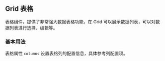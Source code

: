 <div class="demo-header">
<p class="overviewicon">
  <span class="wapi-list-form"/>
</p>

## Grid 表格

<nova-uxlink widget-name="Grid"></nova-uxlink>

表格组件，提供了非常强大数据表格功能，在 Grid 可以展示数据列表，可以对数据列表进行选择、编辑等。
</div>

### 基本用法

表格属性 `columns` 设置表格列的配置信息，具体参考列配置项。

<br>

<nova-demo-view link="grid/aui3-first-menu/columns"></nova-demo-view>

<br>
